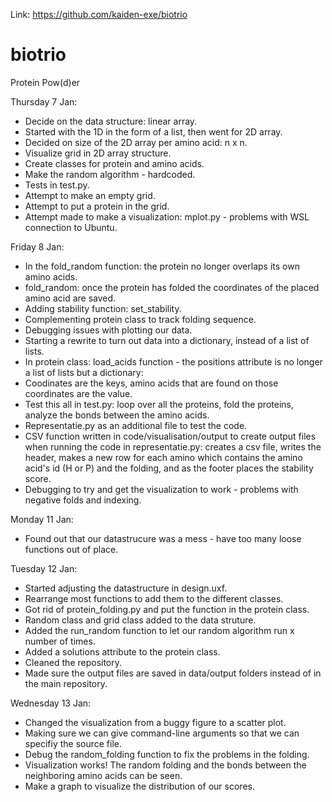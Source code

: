 Link: https://github.com/kaiden-exe/biotrio

# biotrio
Protein Pow(d)er

Thursday 7 Jan:
* Decide on the data structure: linear array.
* Started with the 1D in the form of a list, then went for 2D array.
* Decided on size of the 2D array per amino acid: n x n.
* Visualize grid in 2D array structure.
* Create classes for protein and amino acids.
* Make the random algorithm - hardcoded.
* Tests in test.py.
* Attempt to make an empty grid.
* Attempt to put a protein in the grid.
* Attempt made to make a visualization: mplot.py - problems with WSL connection to Ubuntu.

Friday 8 Jan:
* In the fold_random function: the protein no longer overlaps its own amino acids.
* fold_random: once the protein has folded the coordinates of the placed amino acid are saved.
* Adding stability function: set_stability.
* Complementing protein class to track folding sequence.
* Debugging issues with plotting our data.
* Starting a rewrite to turn out data into a dictionary, instead of a list of lists.
* In protein class: load_acids function - the positions attribute is no longer a list of lists but a dictionary:
* Coodinates are the keys, amino acids that are found on those coordinates are the value.
* Test this all in test.py: loop over all the proteins, fold the proteins, analyze the bonds between the amino acids.
* Representatie.py as an additional file to test the code.
* CSV function written in code/visualisation/output to create output files when running the code in representatie.py: creates a csv file, writes the header, makes a new row for each amino which contains the amino acid's id (H or P) and the folding, and as the footer places the stability score.
* Debugging to try and get the visualization to work - problems with negative folds and indexing.

Monday 11 Jan:
* Found out that our datastrucure was a mess - have too many loose functions out of place.

Tuesday 12 Jan:
* Started adjusting the datastructure in design.uxf. 
* Rearrange most functions to add them to the different classes.
* Got rid of protein_folding.py and put the function in the protein class.
* Random class and grid class added to the data struture.
* Added the run_random function to let our random algorithm run x number of times.
* Added a solutions attribute to the protein class.
* Cleaned the repository.
* Made sure the output files are saved in data/output folders instead of in the main repository.

Wednesday 13 Jan:
* Changed the visualization from a buggy figure to a scatter plot.
* Making sure we can give command-line arguments so that we can specifiy the source file.
* Debug the random_folding function to fix the problems in the folding.
* Visualization works! The random folding and the bonds between the neighboring amino acids can be seen.
* Make a graph to visualize the distribution of our scores.